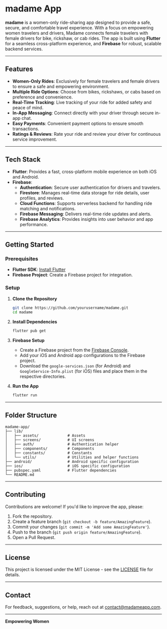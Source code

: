 # madame App

**madame** is a women-only ride-sharing app designed to provide a safe, secure, and comfortable travel experience. With a focus on empowering women travelers and drivers, Madame connects female travelers with female drivers for bike, rickshaw, or cab rides. The app is built using **Flutter** for a seamless cross-platform experience, and **Firebase** for robust, scalable backend services.

---

## Features

- **Women-Only Rides**: Exclusively for female travelers and female drivers to ensure a safe and empowering environment.
- **Multiple Ride Options**: Choose from bikes, rickshaws, or cabs based on preference and convenience.
- **Real-Time Tracking**: Live tracking of your ride for added safety and peace of mind.
- **In-App Messaging**: Connect directly with your driver through secure in-app chat.
- **Easy Payments**: Convenient payment options to ensure smooth transactions.
- **Ratings & Reviews**: Rate your ride and review your driver for continuous service improvement.

---

## Tech Stack

- **Flutter**: Provides a fast, cross-platform mobile experience on both iOS and Android.
- **Firebase**:
  - **Authentication**: Secure user authentication for drivers and travelers.
  - **Firestore**: Manages real-time data storage for ride details, user profiles, and reviews.
  - **Cloud Functions**: Supports serverless backend for handling ride matching and notifications.
  - **Firebase Messaging**: Delivers real-time ride updates and alerts.
  - **Firebase Analytics**: Provides insights into user behavior and app performance.

---

## Getting Started

### Prerequisites

- **Flutter SDK**: [Install Flutter](https://flutter.dev/docs/get-started/install)
- **Firebase Project**: Create a Firebase project for integration.

### Setup

1. **Clone the Repository**

   ```bash
   git clone https://github.com/yourusername/madame.git
   cd madame
   ```

2. **Install Dependencies**

   ```bash
   flutter pub get
   ```

3. **Firebase Setup**
   - Create a Firebase project from the [Firebase Console](https://console.firebase.google.com/).
   - Add your iOS and Android app configurations to the Firebase project.
   - Download the `google-services.json` (for Android) and `GoogleService-Info.plist` (for iOS) files and place them in the respective directories.

4. **Run the App**

   ```bash
   flutter run
   ```

---

## Folder Structure

```plaintext
madame-app/
├── lib/
│   ├── assets/             # Assets
│   ├── screens/            # UI screens
│   ├── auth/               # Authentication helper
│   ├── components/         # Components
│   ├── constants/          # Constants
│   └── utils/              # Utilities and helper functions
├── android/                # Android specific configuration
├── ios/                    # iOS specific configuration
├── pubspec.yaml            # Flutter dependencies
└── README.md
```

---

## Contributing

Contributions are welcome! If you'd like to improve the app, please:

1. Fork the repository.
2. Create a feature branch (`git checkout -b feature/AmazingFeature`).
3. Commit your changes (`git commit -m 'Add some AmazingFeature'`).
4. Push to the branch (`git push origin feature/AmazingFeature`).
5. Open a Pull Request.

---

## License

This project is licensed under the MIT License - see the [LICENSE](LICENSE) file for details.

---

## Contact

For feedback, suggestions, or help, reach out at [contact@madameapp.com](mailto:contact@madameapp.com).

---

**Empowering Women**
